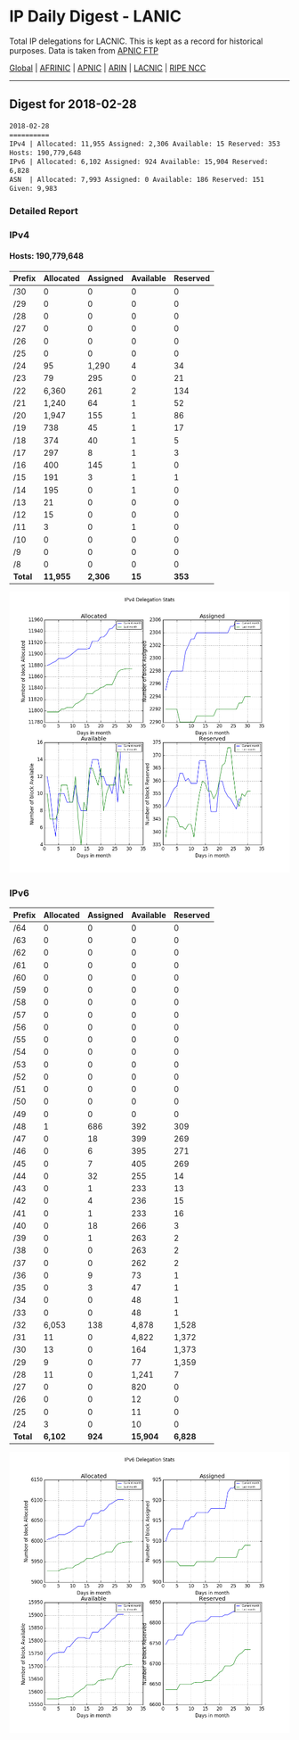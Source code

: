 # IP Daily Digest - LANIC

Total IP delegations for LACNIC. This is kept as a record for historical purposes. Data is taken from [APNIC FTP](https://ftp.apnic.net/)

[Global](https://github.com/csmets/IP-Daily-Digest) | [AFRINIC](https://github.com/csmets/IP-Daily-Digest/tree/master/archives/AFRINIC) | [APNIC](https://github.com/csmets/IP-Daily-Digest/tree/master/archives/APNIC) | [ARIN](https://github.com/csmets/IP-Daily-Digest/tree/master/archives/ARIN) | [LACNIC](https://github.com/csmets/IP-Daily-Digest/tree/master/archives/LACNIC) | [RIPE NCC](https://github.com/csmets/IP-Daily-Digest/tree/master/archives/RIPE_NCC)

---

## Digest for 2018-02-28
```
2018-02-28
==========
IPv4 | Allocated: 11,955 Assigned: 2,306 Available: 15 Reserved: 353 Hosts: 190,779,648
IPv6 | Allocated: 6,102 Assigned: 924 Available: 15,904 Reserved: 6,828
ASN  | Allocated: 7,993 Assigned: 0 Available: 186 Reserved: 151 Given: 9,983
```

### Detailed Report

### IPv4

#### Hosts: **190,779,648**

| Prefix | Allocated | Assigned | Available | Reserved |
| ----- | ----- | ----- | ----- | ----- |
| /30 | 0 | 0 | 0 | 0 |
| /29 | 0 | 0 | 0 | 0 |
| /28 | 0 | 0 | 0 | 0 |
| /27 | 0 | 0 | 0 | 0 |
| /26 | 0 | 0 | 0 | 0 |
| /25 | 0 | 0 | 0 | 0 |
| /24 | 95 | 1,290 | 4 | 34 |
| /23 | 79 | 295 | 0 | 21 |
| /22 | 6,360 | 261 | 2 | 134 |
| /21 | 1,240 | 64 | 1 | 52 |
| /20 | 1,947 | 155 | 1 | 86 |
| /19 | 738 | 45 | 1 | 17 |
| /18 | 374 | 40 | 1 | 5 |
| /17 | 297 | 8 | 1 | 3 |
| /16 | 400 | 145 | 1 | 0 |
| /15 | 191 | 3 | 1 | 1 |
| /14 | 195 | 0 | 1 | 0 |
| /13 | 21 | 0 | 0 | 0 |
| /12 | 15 | 0 | 0 | 0 |
| /11 | 3 | 0 | 1 | 0 |
| /10 | 0 | 0 | 0 | 0 |
| /9 | 0 | 0 | 0 | 0 |
| /8 | 0 | 0 | 0 | 0 |
| **Total** | **11,955** | **2,306** | **15** | **353** |

![ipv4-stats](ipv4-figure.png)

### IPv6

| Prefix | Allocated | Assigned | Available | Reserved |
| ----- | ----- | ----- | ----- | ----- |
| /64 | 0 | 0 | 0 | 0 |
| /63 | 0 | 0 | 0 | 0 |
| /62 | 0 | 0 | 0 | 0 |
| /61 | 0 | 0 | 0 | 0 |
| /60 | 0 | 0 | 0 | 0 |
| /59 | 0 | 0 | 0 | 0 |
| /58 | 0 | 0 | 0 | 0 |
| /57 | 0 | 0 | 0 | 0 |
| /56 | 0 | 0 | 0 | 0 |
| /55 | 0 | 0 | 0 | 0 |
| /54 | 0 | 0 | 0 | 0 |
| /53 | 0 | 0 | 0 | 0 |
| /52 | 0 | 0 | 0 | 0 |
| /51 | 0 | 0 | 0 | 0 |
| /50 | 0 | 0 | 0 | 0 |
| /49 | 0 | 0 | 0 | 0 |
| /48 | 1 | 686 | 392 | 309 |
| /47 | 0 | 18 | 399 | 269 |
| /46 | 0 | 6 | 395 | 271 |
| /45 | 0 | 7 | 405 | 269 |
| /44 | 0 | 32 | 255 | 14 |
| /43 | 0 | 1 | 233 | 13 |
| /42 | 0 | 4 | 236 | 15 |
| /41 | 0 | 1 | 233 | 16 |
| /40 | 0 | 18 | 266 | 3 |
| /39 | 0 | 1 | 263 | 2 |
| /38 | 0 | 0 | 263 | 2 |
| /37 | 0 | 0 | 262 | 2 |
| /36 | 0 | 9 | 73 | 1 |
| /35 | 0 | 3 | 47 | 1 |
| /34 | 0 | 0 | 48 | 1 |
| /33 | 0 | 0 | 48 | 1 |
| /32 | 6,053 | 138 | 4,878 | 1,528 |
| /31 | 11 | 0 | 4,822 | 1,372 |
| /30 | 13 | 0 | 164 | 1,373 |
| /29 | 9 | 0 | 77 | 1,359 |
| /28 | 11 | 0 | 1,241 | 7 |
| /27 | 0 | 0 | 820 | 0 |
| /26 | 0 | 0 | 12 | 0 |
| /25 | 0 | 0 | 11 | 0 |
| /24 | 3 | 0 | 10 | 0 |
| **Total** | **6,102** | **924** | **15,904** | **6,828** |

![ipv6-stats](ipv6-figure.png)